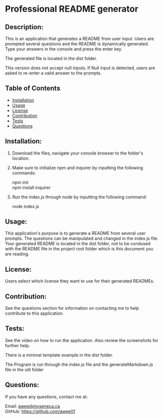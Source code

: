 # Professional README generator


## Description:

This is an application that generates a README from user input. Users are prompted several questions and the README is dynamically generated. Type your answers in the console and press the enter key.

The generated file is located in the dist folder.

This version does not accept null inputs. If Null input is detected, users are asked to re-enter a valid answer to the prompts.

## Table of Contents

* [Installation](#Installation)
* [Usage](#Usage)
* [License](#License)
* [Contribution](#Contribution)
* [Tests](#Tests)
* [Questions](#Questions)


## Installation:

1. Download the files, navigate your console browser to the folder's location.

2. Make sure to initialize npm and inquirer by inputting the following commands:

    npm init
    <br>
    npm install inquirer

3. Run the index.js through node by inputting the following command:

    node index.js


## Usage:

This application's purpose is to generate a README from several user prompts. The questions can be manipulated and changed in the index.js file. Your generated README is located in the dist folder, not to be condused with the README file in the project root folder which is this document you are reading.


## License:

Users select which license they want to use for their generated READMEs.

## Contribution:

See the questions section for information on contacting me to help contribute to this application.

## Tests:

See the video on how to run the application. Also review the screenshots for further help.

There is a minimal template example in the dist folder. 

The Program is run through the index.js file and the generateMarkdown.js file in the util folder


## Questions:

If you have any questions, contact me at:

Email: awee@myseneca.ca
<br>
GitHub: https://github.com/awee01

